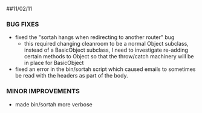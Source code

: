 ##11/02/11

### BUG FIXES

- fixed the "sortah hangs when redirecting to another router" bug
  - this required changing cleanroom to be a normal Object subclass, instead of
    a BasicObject subclass, I need to investigate re-adding certain methods to
    Object so that the throw/catch machinery will be in place for BasicObject
- fixed an error in the bin/sortah script which caused emails to sometimes be
  read with the headers as part of the body.

### MINOR IMPROVEMENTS

- made bin/sortah more verbose
